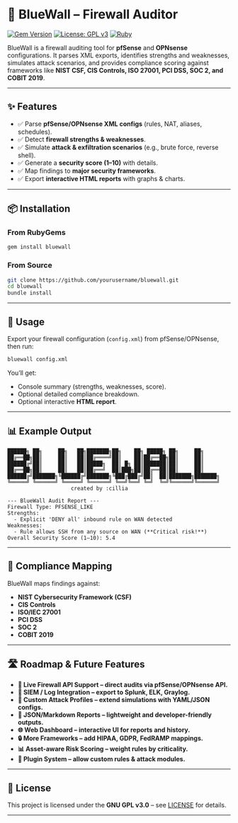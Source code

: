 # 🔐 BlueWall – Firewall Auditor

[![Gem Version](https://badge.fury.io/rb/bluewall.png)](https://badge.fury.io/rb/bluewall)
[![License: GPL v3](https://img.shields.io/badge/License-GPLv3-blue.png)](https://www.gnu.org/licenses/gpl-3.0)
[![Ruby](https://img.shields.io/badge/ruby-≥2.7-red.png)](https://www.ruby-lang.org)

BlueWall is a firewall auditing tool for **pfSense** and **OPNsense** configurations.
It parses XML exports, identifies strengths and weaknesses, simulates attack scenarios, and provides compliance scoring against frameworks like **NIST CSF, CIS Controls, ISO 27001, PCI DSS, SOC 2, and COBIT 2019**.

---

## ✨ Features

* ✅ Parse **pfSense/OPNsense XML configs** (rules, NAT, aliases, schedules).
* ✅ Detect **firewall strengths & weaknesses**.
* ✅ Simulate **attack & exfiltration scenarios** (e.g., brute force, reverse shell).
* ✅ Generate a **security score (1–10)** with details.
* ✅ Map findings to **major security frameworks**.
* ✅ Export **interactive HTML reports** with graphs & charts.

---

## 📦 Installation

### From RubyGems

```bash
gem install bluewall
```

### From Source

```bash
git clone https://github.com/yourusername/bluewall.git
cd bluewall
bundle install
```

---

## 🚀 Usage

Export your firewall configuration (`config.xml`) from pfSense/OPNsense, then run:

```bash
bluewall config.xml
```

You’ll get:

* Console summary (strengths, weaknesses, score).
* Optional detailed compliance breakdown.
* Optional interactive **HTML report**.

---

## 📊 Example Output

```
██████╗ ██╗     ██╗   ██╗███████╗██╗    ██╗ █████╗ ██╗     ██╗         
██╔══██╗██║     ██║   ██║██╔════╝██║    ██║██╔══██╗██║     ██║         
██████╔╝██║     ██║   ██║█████╗  ██║ █╗ ██║███████║██║     ██║         
██╔══██╗██║     ██║   ██║██╔══╝  ██║███╗██║██╔══██║██║     ██║         
██████╔╝███████╗╚██████╔╝███████╗╚███╔███╔╝██║  ██║███████╗███████╗    
╚═════╝ ╚══════╝ ╚═════╝ ╚══════╝ ╚══╝╚══╝ ╚═╝  ╚═╝╚══════╝╚══════╝    
                    created by :cillia

--- BlueWall Audit Report ---
Firewall Type: PFSENSE_LIKE
Strengths:
  - Explicit 'DENY all' inbound rule on WAN detected
Weaknesses:
  - Rule allows SSH from any source on WAN (**Critical risk!**)
Overall Security Score (1–10): 5.4
```

---

## 🎯 Compliance Mapping

BlueWall maps findings against:

* **NIST Cybersecurity Framework (CSF)**
* **CIS Controls**
* **ISO/IEC 27001**
* **PCI DSS**
* **SOC 2**
* **COBIT 2019**

---
## 🛣️ Roadmap & Future Features

* **🔄 Live Firewall API Support – direct audits via pfSense/OPNsense API.**
* **📡 SIEM / Log Integration – export to Splunk, ELK, Graylog.**
* **🧪 Custom Attack Profiles – extend simulations with YAML/JSON configs.**
* **📜 JSON/Markdown Reports – lightweight and developer-friendly outputs.**
* **🌐 Web Dashboard – interactive UI for reports and history.**
* **🔒 More Frameworks – add HIPAA, GDPR, FedRAMP mappings.**
* **📊 Asset-aware Risk Scoring – weight rules by criticality.**
* **🧩 Plugin System – allow custom rules & attack modules.**

---

## 📄 License

This project is licensed under the **GNU GPL v3.0** – see [LICENSE](LICENSE) for details.

---
